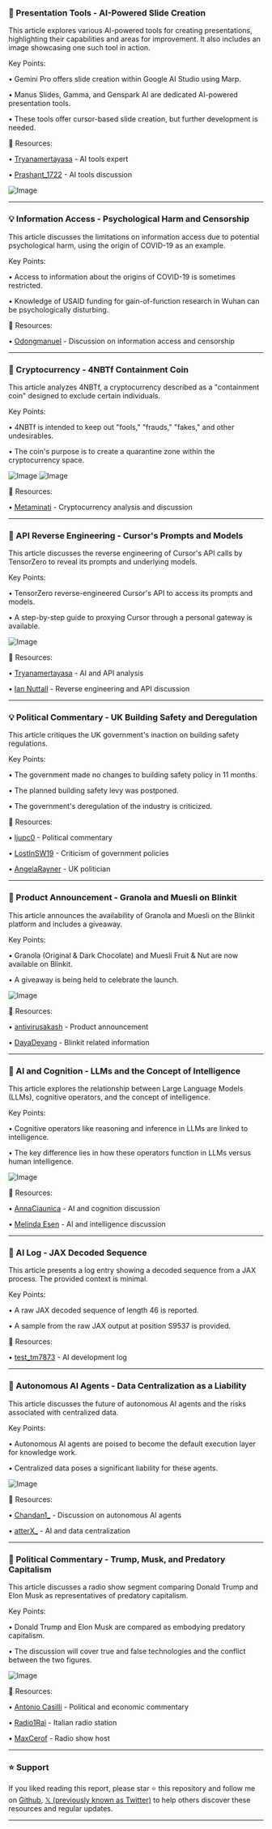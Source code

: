 ### 🚀 Presentation Tools - AI-Powered Slide Creation

This article explores various AI-powered tools for creating presentations, highlighting their capabilities and areas for improvement.  It also includes an image showcasing one such tool in action.

Key Points:

• Gemini Pro offers slide creation within Google AI Studio using Marp.


• Manus Slides, Gamma, and Genspark AI are dedicated AI-powered presentation tools.


• These tools offer cursor-based slide creation, but further development is needed.



🔗 Resources:

• [Tryanamertayasa](https://x.com/tryanamertayasa) - AI tools expert


• [Prashant_1722](https://x.com/Prashant_1722) - AI tools discussion


![Image](https://pbs.twimg.com/amplify_video_thumb/1931158556365258752/img/JTf-M6lJ9caEO6Yn.jpg)


---

### 💡 Information Access - Psychological Harm and Censorship

This article discusses the limitations on information access due to potential psychological harm, using the origin of COVID-19 as an example.

Key Points:

• Access to information about the origins of COVID-19 is sometimes restricted.


•  Knowledge of USAID funding for gain-of-function research in Wuhan can be psychologically disturbing.



🔗 Resources:

• [Odongmanuel](https://x.com/odongmanuel) - Discussion on information access and censorship


---

### 🤖 Cryptocurrency - 4NBTf Containment Coin

This article analyzes 4NBTf, a cryptocurrency described as a "containment coin" designed to exclude certain individuals.

Key Points:

• 4NBTf is intended to keep out "fools," "frauds," "fakes," and other undesirables.


• The coin's purpose is to create a quarantine zone within the cryptocurrency space.



![Image](https://pbs.twimg.com/media/Gs1yOYSW0AAN4T8?format=jpg&name=small)
![Image](https://pbs.twimg.com/media/Gsz7h-2WcAA9VXT?format=jpg&name=240x240)

🔗 Resources:

• [Metaminati](https://x.com/Metaminati) - Cryptocurrency analysis and discussion


---

### 🤖 API Reverse Engineering - Cursor's Prompts and Models

This article discusses the reverse engineering of Cursor's API calls by TensorZero to reveal its prompts and underlying models.

Key Points:

• TensorZero reverse-engineered Cursor's API to access its prompts and models.


•  A step-by-step guide to proxying Cursor through a personal gateway is available.



![Image](https://pbs.twimg.com/media/Gsy04L4XcAAa4Wo?format=jpg&name=small)

🔗 Resources:

• [Tryanamertayasa](https://x.com/tryanamertayasa) -  AI and API analysis


• [Ian Nuttall](https://x.com/iannuttall) -  Reverse engineering and API discussion


---

### 💡 Political Commentary - UK Building Safety and Deregulation

This article critiques the UK government's inaction on building safety regulations.

Key Points:

•  The government made no changes to building safety policy in 11 months.


• The planned building safety levy was postponed.


•  The government's deregulation of the industry is criticized.



🔗 Resources:

• [ljupc0](https://x.com/ljupc0) - Political commentary


• [LostInSW19](https://x.com/LostInSW19) - Criticism of government policies


• [AngelaRayner](https://x.com/AngelaRayner) -  UK politician


---

### 🚀 Product Announcement - Granola and Muesli on Blinkit

This article announces the availability of Granola and Muesli on the Blinkit platform and includes a giveaway.

Key Points:

• Granola (Original & Dark Chocolate) and Muesli Fruit & Nut are now available on Blinkit.


• A giveaway is being held to celebrate the launch.



![Image](https://pbs.twimg.com/media/GsxDTOdWMAAlE3l?format=jpg&name=small)

🔗 Resources:

• [antivirusakash](https://x.com/antivirusakash) - Product announcement


• [DayaDevang](https://x.com/DayaDevang) - Blinkit related information


---

### 🤖 AI and Cognition - LLMs and the Concept of Intelligence

This article explores the relationship between Large Language Models (LLMs), cognitive operators, and the concept of intelligence.

Key Points:

•  Cognitive operators like reasoning and inference in LLMs are linked to intelligence.


• The key difference lies in how these operators function in LLMs versus human intelligence.



![Image](https://pbs.twimg.com/media/Gs1P_vSWcAAzDoR?format=jpg&name=small)

🔗 Resources:

• [AnnaCiaunica](https://x.com/AnnaCiaunica) - AI and cognition discussion


• [Melinda Esen](https://x.com/melinda_esen) -  AI and intelligence discussion


---

### 🤖 AI Log - JAX Decoded Sequence

This article presents a log entry showing a decoded sequence from a JAX process.  The provided context is minimal.

Key Points:

• A raw JAX decoded sequence of length 46 is reported.


• A sample from the raw JAX output at position S9537 is provided.



🔗 Resources:


• [test_tm7873](https://x.com/test_tm7873) - AI development log


---

### 🤖 Autonomous AI Agents - Data Centralization as a Liability

This article discusses the future of autonomous AI agents and the risks associated with centralized data.

Key Points:

• Autonomous AI agents are poised to become the default execution layer for knowledge work.


•  Centralized data poses a significant liability for these agents.



![Image](https://pbs.twimg.com/media/Gsw1oGuW4AAbWmy?format=jpg&name=small)

🔗 Resources:

• [Chandan1_](https://x.com/chandan1_) - Discussion on autonomous AI agents


• [atterX_](https://x.com/atterX_) -  AI and data centralization


---

### 🤖 Political Commentary - Trump, Musk, and Predatory Capitalism

This article discusses a radio show segment comparing Donald Trump and Elon Musk as representatives of predatory capitalism.

Key Points:

•  Donald Trump and Elon Musk are compared as embodying predatory capitalism.


• The discussion will cover true and false technologies and the conflict between the two figures.



![Image](https://pbs.twimg.com/amplify_video_thumb/1931264154771329024/img/6ODBscCe_ug0lVJt.jpg)

🔗 Resources:

• [Antonio Casilli](https://x.com/AntonioCasilli) -  Political and economic commentary


• [Radio1Rai](https://x.com/Radio1Rai) - Italian radio station


• [MaxCerof](https://x.com/MaxCerof) - Radio show host


---

### ⭐️ Support

If you liked reading this report, please star ⭐️ this repository and follow me on [Github](https://github.com/Drix10), [𝕏 (previously known as Twitter)](https://x.com/DRIX_10_) to help others discover these resources and regular updates.

---